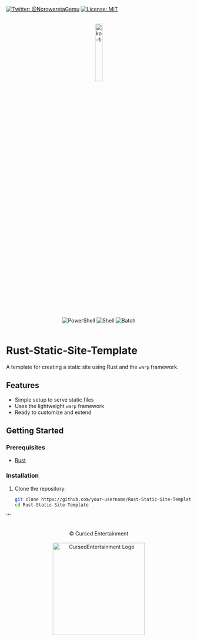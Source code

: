 [![Twitter: @NorowaretaGemu](https://img.shields.io/badge/X-@NorowaretaGemu-blue.svg?style=flat)](https://x.com/NorowaretaGemu)
[![License: MIT](https://img.shields.io/badge/License-MIT-yellow.svg)](https://opensource.org/licenses/MIT)

<br>
<div align="center">
  <a href="https://ko-fi.com/cursedentertainment">
    <img src="https://ko-fi.com/img/githubbutton_sm.svg" alt="ko-fi" style="width: 20%;"/>
  </a>
</div>
  <br>

  <div align="center">
  <img alt="PowerShell" src="https://img.shields.io/badge/PowerShell-%23323330.svg?&style=for-the-badge&logo=powershell&logoColor=white"/>
  <img alt="Shell" src="https://img.shields.io/badge/Shell-%23323330.svg?&style=for-the-badge&logo=gnu-bash&logoColor=white"/>
  <img alt="Batch" src="https://img.shields.io/badge/Batch-%23323330.svg?&style=for-the-badge&logo=windows&logoColor=white"/>
  </div>
<br>

# Rust-Static-Site-Template

A template for creating a static site using Rust and the `warp` framework.

## Features

- Simple setup to serve static files
- Uses the lightweight `warp` framework
- Ready to customize and extend

## Getting Started

### Prerequisites

- [Rust](https://www.rust-lang.org/tools/install)

### Installation

1. Clone the repository:
   ```bash
   git clone https://github.com/your-username/Rust-Static-Site-Template.git
   cd Rust-Static-Site-Template
'''

<br>
<div align="center">
© Cursed Entertainment
</div>
<br>
<div align="center">
<a href="https://cursed-entertainment.itch.io/" target="_blank">
    <img src="https://github.com/CursedPrograms/cursedentertainment/raw/main/images/logos/logo-wide-grey.png"
        alt="CursedEntertainment Logo" style="width:250px;">
</a>
</div>
